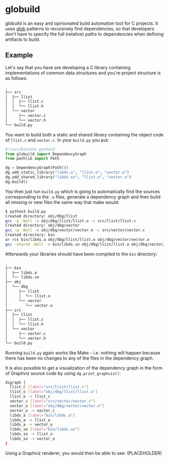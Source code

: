 # globuild
globuild is an easy and opinionated build automation tool for C projects. It uses [glob](https://en.wikipedia.org/wiki/Glob_(programming)) patterns to recursively find dependencies, so that developers don't have to specify the full (relative) paths to dependencies when defining artifacts to build.

## Example
Let's say that you have are developing a C library containing implementations of common data structures and you're project structure is as follows:
```bash
.
├── src
│  ├── llist
│  │  ├── llist.c
│  │  └── llist.h
│  └── vector
│     ├── vector.c
│     └── vector.h
└── build.py
```

You want to build both a static and shared library containing the object code of `llist.c` and `vector.c`. In your `build.py` you put:
```python
#!/usr/bin/env python3
from globuild import DependencyGraph
from pathlib import Path

dg = DependencyGraph(Path())
dg.add_static_library("libds.a", "llist.o", "vector.o")
dg.add_shared_library("libds.so", "llist.o", "vector.o")
dg.build()
```

You then just run `build.py` which is going to automatically find the sources corresponding to the `.o` files, generate a dependency graph and then build all missing or new files the same way that make would:
```bash
$ python3 build.py
Created directory: obj/dbg/llist
gcc -g -Wall -o obj/dbg/llist/llist.o -c src/llist/llist.c
Created directory: obj/dbg/vector
gcc -g -Wall -o obj/dbg/vector/vector.o -c src/vector/vector.c
Created directory: bin
ar rcs bin/libds.a obj/dbg/llist/llist.o obj/dbg/vector/vector.o
gcc -shared -Wall -o bin/libds.so obj/dbg/llist/llist.o obj/dbg/vector/vector.o
```

Afterwards your libraries should have been compiled to the `bin` directory:
```bash
.
├── bin
│  ├── libds.a
│  └── libds.so
├── obj
│  └── dbg
│     ├── llist
│     │  └── llist.o
│     └── vector
│        └── vector.o
├── src
│  ├── llist
│  │  ├── llist.c
│  │  └── llist.h
│  └── vector
│     ├── vector.c
│     └── vector.h
└── build.py
```

Running `build.py` again works like Make - i.e. nothing will happen because there has been no changes to any of the files in the dependency graph.

It is also possible to get a visualization of the dependency graph in the form of Graphviz source code by using `dg.print_graphviz()`:
```bash
digraph {
  llist_c [label="src/llist/llist.c"]
  llist_o [label="obj/dbg/llist/llist.o"]
  llist_o -> llist_c
  vector_c [label="src/vector/vector.c"]
  vector_o [label="obj/dbg/vector/vector.o"]
  vector_o -> vector_c
  libds_a [label="bin/libds.a"]
  libds_a -> llist_o
  libds_a -> vector_o
  libds_so [label="bin/libds.so"]
  libds_so -> llist_o
  libds_so -> vector_o
}
```

Using a Graphviz renderer, you would then be able to see: (PLACEHOLDER)
